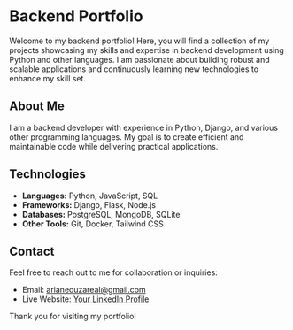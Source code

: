 # Backend Portfolio

Welcome to my backend portfolio! Here, you will find a collection of my projects showcasing my skills and expertise in backend development using Python and other languages. I am passionate about building robust and scalable applications and continuously learning new technologies to enhance my skill set.

## About Me
I am a backend developer with experience in Python, Django, and various other programming languages. My goal is to create efficient and maintainable code while delivering practical applications.

## Technologies
- **Languages:** Python, JavaScript, SQL
- **Frameworks:** Django, Flask, Node.js
- **Databases:** PostgreSQL, MongoDB, SQLite
- **Other Tools:** Git, Docker, Tailwind CSS

## Contact
Feel free to reach out to me for collaboration or inquiries:
- Email: arianeouzareal@gmail.com
- Live Website: [Your LinkedIn Profile](https://www.linkedin.com/in/yourprofile)

Thank you for visiting my portfolio!
